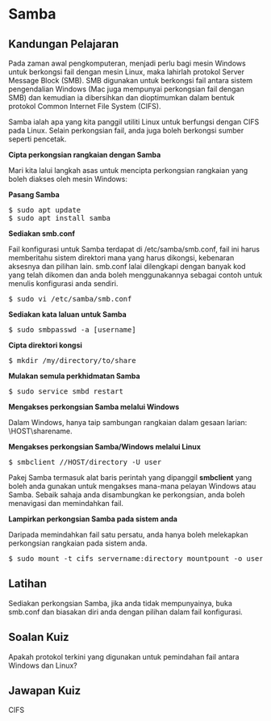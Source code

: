 # Samba

## Kandungan Pelajaran

Pada zaman awal pengkomputeran, menjadi perlu bagi mesin Windows untuk berkongsi fail dengan mesin Linux, maka lahirlah protokol Server Message Block (SMB). SMB digunakan untuk berkongsi fail antara sistem pengendalian Windows (Mac juga mempunyai perkongsian fail dengan SMB) dan kemudian ia dibersihkan dan dioptimumkan dalam bentuk protokol Common Internet File System (CIFS).

Samba ialah apa yang kita panggil utiliti Linux untuk berfungsi dengan CIFS pada Linux. Selain perkongsian fail, anda juga boleh berkongsi sumber seperti pencetak.

<b>Cipta perkongsian rangkaian dengan Samba</b>

Mari kita lalui langkah asas untuk mencipta perkongsian rangkaian yang boleh diakses oleh mesin Windows:

<b>Pasang Samba</b>

<pre>$ sudo apt update
$ sudo apt install samba</pre>

<b>Sediakan smb.conf</b>

Fail konfigurasi untuk Samba terdapat di /etc/samba/smb.conf, fail ini harus memberitahu sistem direktori mana yang harus dikongsi, kebenaran aksesnya dan pilihan lain. smb.conf lalai dilengkapi dengan banyak kod yang telah dikomen dan anda boleh menggunakannya sebagai contoh untuk menulis konfigurasi anda sendiri.

<pre>$ sudo vi /etc/samba/smb.conf</pre>

<b>Sediakan kata laluan untuk Samba</b>

<pre>$ sudo smbpasswd -a [username]</pre>

<b>Cipta direktori kongsi</b>

<pre>$ mkdir /my/directory/to/share</pre>

<b>Mulakan semula perkhidmatan Samba</b>

<pre>$ sudo service smbd restart</pre>

<b>Mengakses perkongsian Samba melalui Windows</b>

Dalam Windows, hanya taip sambungan rangkaian dalam gesaan larian: \\HOST\sharename.

<b>Mengakses perkongsian Samba/Windows melalui Linux</b>

<pre>$ smbclient //HOST/directory -U user</pre>

Pakej Samba termasuk alat baris perintah yang dipanggil <b>smbclient</b> yang boleh anda gunakan untuk mengakses mana-mana pelayan Windows atau Samba. Sebaik sahaja anda disambungkan ke perkongsian, anda boleh menavigasi dan memindahkan fail.

<b>Lampirkan perkongsian Samba pada sistem anda</b>

Daripada memindahkan fail satu persatu, anda hanya boleh melekapkan perkongsian rangkaian pada sistem anda.

<pre>$ sudo mount -t cifs servername:directory mountpount -o user=username,pass=password</pre>

## Latihan

Sediakan perkongsian Samba, jika anda tidak mempunyainya, buka smb.conf dan biasakan diri anda dengan pilihan dalam fail konfigurasi.

## Soalan Kuiz

Apakah protokol terkini yang digunakan untuk pemindahan fail antara Windows dan Linux?

## Jawapan Kuiz

CIFS
